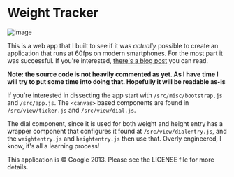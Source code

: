 # Weight Tracker

![image](http://aerotwist.com/blog/making-a-60fps-mobile-app/images/screens.jpg)

This is a web app that I built to see if it was _actually_ possible to create an application that runs at 60fps on modern smartphones. For the most part it was successful. If you're interested, [there's a blog post](http://aerotwist.com/blog/making-a-60fps-mobile-app/) you can read.

**Note: the source code is not heavily commented as yet. As I have time I will try to put some time into doing that. Hopefully it will be readable as-is**

If you're interested in dissecting the app start with `/src/misc/bootstrap.js` and `/src/app.js`. The `<canvas>` based components are found in `/src/view/ticker.js` and `/src/view/dial.js`.

The dial component, since it is used for both weight and height entry has a wrapper component that configures it found at `/src/view/dialentry.js`, and the `weightentry.js` and `heightentry.js` then use that. Overly engineered, I know, it's all a learning process!

This application is © Google 2013. Please see the LICENSE file for more details.